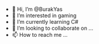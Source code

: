 - 👋 Hi, I’m @BurakYas
- 👀 I’m interested in gaming
- 🌱 I’m currently learning C#
- 💞️ I’m looking to collaborate on ...
- 📫 How to reach me ...

<!---
BurakYas/BurakYas is a ✨ special ✨ repository because its `README.md` (this file) appears on your GitHub profile.
You can click the Preview link to take a look at your changes.
--->
